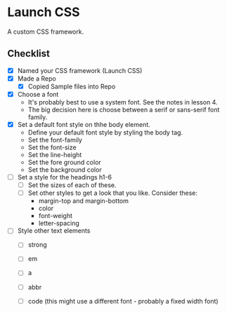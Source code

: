 # Launch CSS
A custom CSS framework.

## Checklist
- [x] Named your CSS framework (Launch CSS)
- [x] Made a Repo
  - [x] Copied Sample files into Repo
- [x] Choose a font 
  - It's probably best to use a system font. See the notes in lesson 4. 
  - The big decision here is choose between a serif or sans-serif font family. 
- [x] Set a default font style on thhe body element. 
  - Define your default font style by styling the body tag. 
  - Set the font-family
  - Set the font-size
  - Set the line-height
  - Set the fore ground color 
  - Set the background color
- [ ] Set a style for the headings h1-6
  - [ ] Set the sizes of each of these. 
  - [ ] Set other styles to get a look that you like. Consider these: 
    - margin-top and margin-bottom
    - color 
    - font-weight
    - letter-spacing
- [ ] Style other text elements 
  - [ ] strong
  - [ ] em
  - [ ] a
  - [ ] abbr
  - [ ] code (this might use a different font - probably a fixed width font)
 